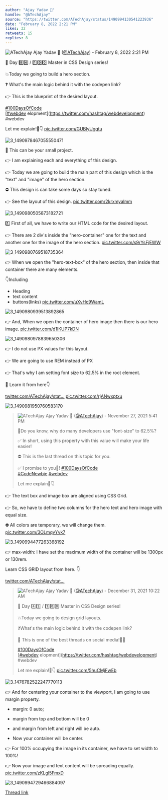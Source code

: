```yaml
---
author: "Ajay Yadav 🎯"
handle: "@ATechAjay"
source: "https://twitter.com/ATechAjay/status/1490994130541223936"
date: "February 8, 2022 2:21 PM"
likes: 32
retweets: 15
replies: 8
---
```

![ATechAjay](https://pbs.twimg.com/profile_images/1485567675111981057/mLsrcZdB_normal.jpg)
Ajay Yadav 🎯 ([@ATechAjay](https://twitter.com/ATechAjay)) - February 8, 2022 2:21 PM

💚 Day 8️⃣4️⃣ / 1️⃣0️⃣0️⃣ Master in CSS Design series!

💥Today we going to build a hero section.

❓ What's the main logic behind it with the codepen link?

👉 This is the blueprint of the desired layout.

[#100DaysOfCode](https://twitter.com/hashtag/100DaysOfCode)  
[[#webdev](https://twitter.com/hashtag/webdev) elopment](https://twitter.com/hashtag/webdevelopment)  
#webdev 

Let me explain!🧵👇 [pic.twitter.com/GUBlyUgqtu](https://twitter.com/ATechAjay/status/1490994130541223936/photo/1)

![3_1490978467055550471](https://pbs.twimg.com/media/FLEFBCiaQAcL1GX.png)

💚 This can be your small project.

👉 I am explaining each and everything of this design.

👉 Today we are going to build the main part of this design which is the "text" and "image" of the hero section.

⛔ This design is can take some days so stay tuned.

👉 See the layout of this design. [pic.twitter.com/2krxmyalmm](https://twitter.com/ATechAjay/status/1490994140490137603/photo/1)

![3_1490980505873182721](https://pbs.twimg.com/media/FLEG3tuacAETOWB.jpg)

1️⃣ First of all, we have to write our HTML code for the desired layout.

👉 There are 2 div's inside the "hero-container" one for the text and another one for the image of the hero section. [pic.twitter.com/s9rYsFjEWW](https://twitter.com/ATechAjay/status/1490994147469447169/photo/1)

![3_1490980769518735364](https://pbs.twimg.com/media/FLEHHD4aUAQKmh_.png)

👉 When we open the "hero-text-box" of the hero section, then inside that container there are many elements.

👇Including

- Heading
- text content
- buttons(links) [pic.twitter.com/uXvHc9WamL](https://twitter.com/ATechAjay/status/1490994154243235841/photo/1)

![3_1490980939513892865](https://pbs.twimg.com/media/FLEHQ9KakAEXVLf.jpg)

👉 And, When we open the container of hero image then there is our hero image. [pic.twitter.com/d1IKUP7kDN](https://twitter.com/ATechAjay/status/1490994160249499651/photo/1)

![3_1490980978839650306](https://pbs.twimg.com/media/FLEHTPqaAAIdy0e.png)

👉 I do not use PX values for this layout.

👉 We are going to use REM instead of PX

👉 That's why I am setting font size to 62.5% in the root element.

📌 Learn it from here👇

[twitter.com/ATechAjay/stat…](https://twitter.com/ATechAjay/status/1464590307345899527) [pic.twitter.com/rjANwxptxu](https://twitter.com/ATechAjay/status/1490994166658375682/photo/1)

![3_1490981950760583170](https://pbs.twimg.com/media/FLEIL0WagAIm33E.png)

> ![ATechAjay](https://pbs.twimg.com/profile_images/1485567675111981057/mLsrcZdB_normal.jpg)
> Ajay Yadav 🎯 ([@ATechAjay](https://twitter.com/ATechAjay)) - November 27, 2021 5:41 PM
> 
> 
> 🤔Do you know, why do many developers use "font-size" to 62.5%?
> 
> ✅ In short, using this property with this value will make your life easier!
> 
> ⛔ This is the last thread on this topic for you.
> 
> ✅ I promise to you💯!
> [#100DaysOfCode](https://twitter.com/hashtag/100DaysOfCode)  
> [#CodeNewbie](https://twitter.com/hashtag/CodeNewbie)  [#webdev](https://twitter.com/hashtag/webdev)  
> 
> Let me explain🧵👇

👉 The text box and image box are aligned using CSS Grid.

👉 So, we have to define two columns for the hero text and hero image with equal size.

⛔ All colors are temporary, we will change them. [pic.twitter.com/3OLmqvYvk7](https://twitter.com/ATechAjay/status/1490994941837070337/photo/1)

![3_1490994477263368192](https://pbs.twimg.com/media/FLETk9NaMAA5pi3.png)

👉 max-width: I have set the maximum width of the container will be 1300px or 130rem.

Learn CSS GRID layout from here.
👇

[twitter.com/ATechAjay/stat…](https://twitter.com/ATechAjay/status/1476800839704453122)

> ![ATechAjay](https://pbs.twimg.com/profile_images/1485567675111981057/mLsrcZdB_normal.jpg)
> Ajay Yadav 🎯 ([@ATechAjay](https://twitter.com/ATechAjay)) - December 31, 2021 10:22 AM
> 
> 
> 💚 Day 4️⃣5️⃣ /  1️⃣0️⃣0️⃣ Master in CSS Design series!
> 
> 💥Today we going to design grid layouts.
> 
> ❓What's the main logic behind it with the codepen link?
> 
> 💯 This is one of the best threads on social media!🙏🥰
> 
> [#100DaysOfCode](https://twitter.com/hashtag/100DaysOfCode)  
> [[#webdev](https://twitter.com/hashtag/webdev) elopment](https://twitter.com/hashtag/webdevelopment)  
> #webdev 
> 
> Let me explain!🧵👇 [pic.twitter.com/5huCMjFwEb](https://twitter.com/ATechAjay/status/1476800839704453122/photo/1)
> 
![3_1476782522247770113](https://pbs.twimg.com/media/FH6V4TEVcAE9n68.jpg)

👉 And for centering your container to the viewport, I am going to use margin property.

- margin: 0 auto;

- margin from top and bottom will be 0

- and margin from left and right will be auto.

- Now your container will be center.

👉 For 100% occupying the image in its container, we have to set width to 100%!

👉 Now your image and text content will be spreading equally. [pic.twitter.com/zKLgl5FmxD](https://twitter.com/ATechAjay/status/1490994953648218117/photo/1)

![3_1490994729466884097](https://pbs.twimg.com/media/FLETzovacAE9gWP.png)

[Thread link](https://twitter.com/ATechAjay/status/1490994130541223936)